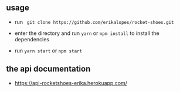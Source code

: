 ## usage 

- run ` git clone https://github.com/erikalopes/rocket-shoes.git`

- enter the directory and run `yarn` or `npm install` to install the dependencies

- run `yarn start` or `npm start`

## the api documentation

- https://api-rocketshoes-erika.herokuapp.com/

